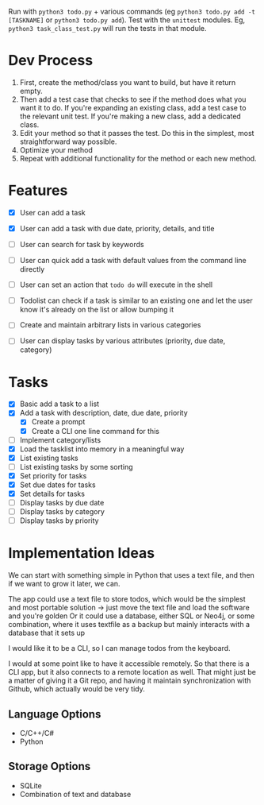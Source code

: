 Run with `python3 todo.py` + various commands (eg `python3 todo.py add -t [TASKNAME]` or `python3 todo.py add`).
Test with the `unittest` modules. Eg, `python3 task_class_test.py` will run the tests in that module.

# Dev Process

1. First, create the method/class you want to build, but have it return empty.
2. Then add a test case that checks to see if the method does what you want it to do. If you're expanding an existing class, add a test case to the relevant unit test. If you're making a new class, add a dedicated class.
3. Edit your method so that it passes the test. Do this in the simplest, most straightforward way possible.
4. Optimize your method
5. Repeat with additional functionality for the method or each new method.

# Features

- [x] User can add a task
- [x] User can add a task with due date, priority, details, and title
- [ ] User can search for task by keywords
- [ ] User can quick add a task with default values from the command line directly
- [ ] User can set an action that `todo do` will execute in the shell    
- [ ] Todolist can check if a task is similar to an existing one and let the user know it's already on the list or allow bumping it     
- [ ] Create and maintain arbitrary lists in various categories
- [ ] User can display tasks by various attributes (priority, due date, category)


# Tasks
- [x] Basic add a task to a list
- [x] Add a task with description, date, due date, priority
    - [x] Create a prompt
    - [x] Create a CLI one line command for this
- [ ] Implement category/lists
- [x] Load the tasklist into memory in a meaningful way
- [x] List existing tasks
- [ ] List existing tasks by some sorting
- [x] Set priority for tasks
- [x] Set due dates for tasks
- [x] Set details for tasks
- [ ] Display tasks by due date
- [ ] Display tasks by category
- [ ] Display tasks by priority

# Implementation Ideas

We can start with something simple in Python that uses a text file, and then if we want to grow it later, we can.

The app could use a text file to store todos, which would be the simplest and most portable solution -> just move the text file and load the software and you're golden
Or it could use a database, either SQL or Neo4j, or some combination, where it uses  textfile as a backup but mainly interacts with a database that it sets up

I would like it to be a CLI, so I can manage todos from the keyboard.

I would at some point like to have it accessible remotely. So that there is a CLI app, but it also connects to a remote location as well. That might just be a matter of giving it a Git repo, and having it maintain synchronization with Github, which actually would be very tidy.

## Language Options

- C/C++/C#
- Python

## Storage Options

- SQLite
- Combination of text and database
    
    
